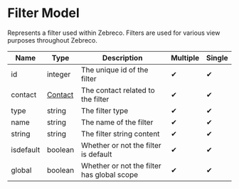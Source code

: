 # Filter Model

Represents a filter used within Zebreco. Filters are used for various view purposes throughout Zebreco.


| Name          | Type                      | Description                               | Multiple | Single |
|---------------|---------------------------|-------------------------------------------|----------|--------|
| id            | integer                   | The unique id of the filter               |    ✔     |   ✔    |
| contact       | [Contact](api-contact.md) | The contact related to the filter         |    ✔     |   ✔    |
| type          | string                    | The filter type                           |    ✔     |   ✔    |
| name          | string                    | The name of the filter                    |    ✔     |   ✔    |
| string        | string                    | The filter string content                 |    ✔     |   ✔    |
| isdefault     | boolean                   | Whether or not the filter is default      |    ✔     |   ✔    |
| global        | boolean                   | Whether or not the filter has global scope|    ✔     |   ✔    |

